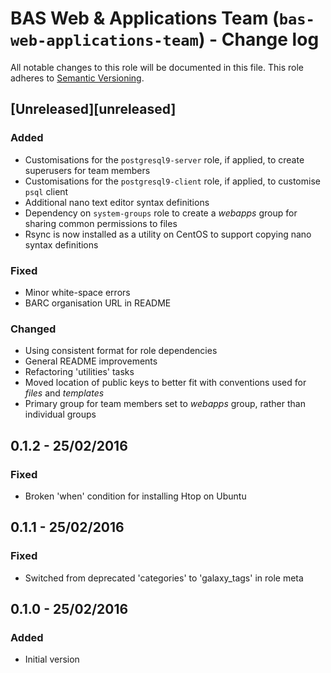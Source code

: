 # BAS Web & Applications Team (`bas-web-applications-team`) - Change log

All notable changes to this role will be documented in this file.
This role adheres to [Semantic Versioning](http://semver.org/spec/v2.0.0.html).

## [Unreleased][unreleased]

### Added

* Customisations for the `postgresql9-server` role, if applied, to create superusers for team members
* Customisations for the `postgresql9-client` role, if applied, to customise `psql` client
* Additional nano text editor syntax definitions
* Dependency on `system-groups` role to create a *webapps* group for sharing common permissions to files
* Rsync is now installed as a utility on CentOS to support copying nano syntax definitions

### Fixed

* Minor white-space errors
* BARC organisation URL in README

### Changed

* Using consistent format for role dependencies
* General README improvements
* Refactoring 'utilities' tasks
* Moved location of public keys to better fit with conventions used for *files* and *templates*
* Primary group for team members set to *webapps* group, rather than individual groups

## 0.1.2 - 25/02/2016

### Fixed

* Broken 'when' condition for installing Htop on Ubuntu

## 0.1.1 - 25/02/2016

### Fixed

* Switched from deprecated 'categories' to 'galaxy_tags' in role meta

## 0.1.0 - 25/02/2016

### Added

* Initial version
